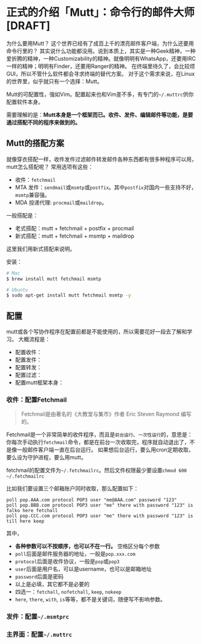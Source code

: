 # 正式的介绍「Mutt」：命令行的邮件大师  [DRAFT]

为什么要用Mutt？
这个世界已经有了成百上千的漂亮邮件客户端，为什么还要用命令行里的？
其实说什么功能都没用。说到本质上，其实是一种Geek精神，一种爱折腾的精神，一种Customizability的精神。就像明明有WhatsApp，还要用IRC一样的精神；明明有Finder，还要用Ranger的精神。
在终端里待久了，会比较烦GUI，所以不管什么软件都会寻求终端的替代方案。
对于这个需求来说，在Linux的世界里，似乎就只有一个选择：Mutt。

Mutt的可配置性，强如Vim。配置起来也和Vim差不多，有专门的`~/.muttrc`供你配置软件本身。

需要理解的是：**Mutt本身是一个框架而已。收件、发件、编辑邮件等功能，是要通过搭配不同的程序来做到的。**



## Mutt的搭配方案

就像穿衣搭配一样，收件发件过滤邮件转发邮件各种东西都有很多种程序可以用，mutt怎么搭配呢？
常用选项有这些：
- 收件：`fetchmail`
- MTA 发件：`sendmail`或`msmtp`或`postfix`。其中`postfix`对国内一些支持不好，`msmtp`兼容强。
- MDA 投递代理: `procmail`或`maildrop`。

一般搭配是：
- 老式搭配：mutt + fetchmail + postfix + procmail
- 新式搭配：mutt + fetchmail + msmtp + maildrop

这里我们用新式搭配来说明。

安装：
```sh
# Mac
$ brew install mutt fetchmail msmtp

# Ubuntu
$ sudo apt-get install mutt fetchmail msmtp -y
```



## 配置

mutt或各个写协作程序在配置前都是不能使用的，所以需要花好一段去了解和学习。
大概流程是：
- 配置收件：
- 配置发件：
- 配置转发：
- 配置过滤：
- 配置mutt框架本身：


### 收件：配置Fetchmail

> Fetchmail是由著名的《大教堂与集市》作者 Eric Steven Raymond 编写的。

Fetchmail是一个非常简单的收件程序，而且是`前台运行`、`一次性运行`的，意思是：你每次手动执行`fetchmail`命令，都是在前台一次收取完，程序就自动退出了，不是像一般邮件客户端一直在后台运行。
如果想后台运行，要么用cron定期收取，要么设为守护进程，要么用mutt。

fetchmail的配置文件为`~/.fetchmailrc`。然后文件权限最少要设置`chmod 600 ~/.fetchmailrc`

比如我们要设置三个邮箱账户同时收取，那么配置如下：
```
poll pop.AAA.com protocol POP3 user "me@AAA.com" password "123"
poll pop.BBB.com protocol POP3 user "me" there with password "123" is falko here fetchall
poll pop.CCC.com protocol POP3 user "me" there with password "123" is till here keep
```
其中，
- **各种参数可以不按顺序，也可以不在一行。** 空格区分每个参数
- `poll`后面是邮件服务器的地址，一般是`pop.xxx.com`
- `protocol`后面是收件协议，一般是`pop`或`pop3`
- `user`后面是用户名，可以是username，也可以是邮箱地址
- `password`后面是密码
- 以上是必填，其它都不是必要的
-  四选一：`fetchall`, `nofetchall`, `keep`, `nokeep`
- `here`, `there`, `with`, `is`等等，都不是关键词，随便写不影响参数。



### 发件：配置`~/.msmtprc`


### 主界面：配置`~/.muttrc`
